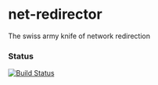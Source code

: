 # net-redirector

The swiss army knife of network redirection

### Status
[![Build Status](https://travis-ci.org/cbuehlmann/redirect.svg?branch=master)](https://travis-ci.org/cbuehlmann/redirect)


